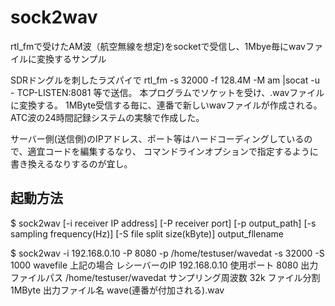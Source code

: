 # sock2wav
rtl_fmで受けたAM波（航空無線を想定)をsocketで受信し、1Mbye毎にwavファイルに変換するサンプル

SDRドングルを刺したラズパイで
rtl_fm -s 32000 -f 128.4M -M am |socat -u - TCP-LISTEN:8081
等で送信。
本プログラムでソケットを受け、.wavファイルに変換する。
1MByte受信する毎に、連番で新しいwavファイルが作成される。
ATC波の24時間記録システムの実験で作成した。

サーバー側(送信側)のIPアドレス、ポート等はハードコーディングしているので、適宜コードを編集するなり、
コマンドラインオプションで指定するように書き換えるなりするのが宜し。

## 起動方法
$ sock2wav [-i receiver IP address] [-P receiver port] [-p output_path] [-s sampling frequency(Hz)] [-S file split size(kByte)] output_fllename

$ sock2wav -i 192.168.0.10 -P 8080 -p /home/testuser/wavedat -s 32000 -S 1000 wavefile
上記の場合
レシーバーのIP 192.168.0.10
使用ポート 8080
出力ファイルパス /home/testuser/wavedat
サンプリング周波数 32k
ファイル分割 1MByte
出力ファイル名 wave(連番が付加される).wav




